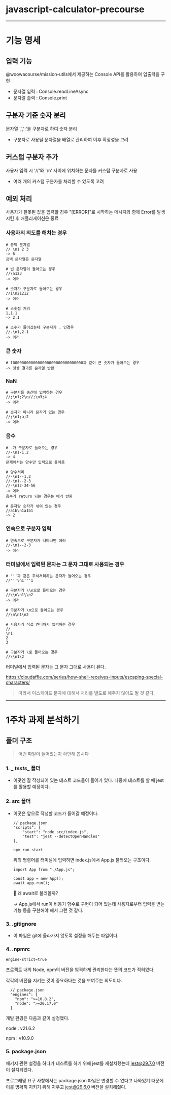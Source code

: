 # javascript-calculator-precourse

---
# 기능 명세

## 입력 기능

@woowacourse/mission-utils에서 제공하는 Console API를 활용하여 입출력을 구현
- 문자열 입력 : Console.readLineAsync
- 문자열 출력 : Console.print

## 구분자 기준 숫자 분리

문자열 ',',':'을 구분자로 하여 숫자 분리
- 구분자로 사용될 문자열을 배열로 관리하여 이후 확장성을 고려

## 커스텀 구분자 추가

사용자 입력 시 '//'와 '\n' 사이에 위치하는 문자를 커스텀 구분자로 사용
- 여러 개의 커스텀 구분자를 처리할 수 있도록 고려

## 예외 처리

사용자가 잘못된 값을 입력할 경우 "[ERROR]"로 시작하는 메시지와 함께 Error를 발생시킨 후 애플리케이션은 종료

### 사용자의 의도를 해치는 경우
```
# 공백 문자열
// \n1 2 3
-> 6
공백 문자열은 문자열

# 빈 문자열이 들어오는 경우
//\n123
-> 에러

# 숫자가 구분자로 들어오는 경우
//1\n21212
-> 에러
```

```
# 소숫점 처리
1,1.1
-> 2.1

# 소수가 들어갔는데 구분자가 . 인경우
//.\n1,2.1
-> 에러
```

### 큰 숫자
```
# 10000000000000000000000000000000과 같이 큰 숫자가 들어오는 경우
-> 덧셈 결과를 문자열 반환
```

### NaN
```
# 구분자를 중간에 입력하는 경우
//;\n1;2\n//;\n3;4
-> 에러

# 숫자가 아니라 문자가 있는 경우
//;\n1;a;2
-> 에러
```

### 음수
```
# -가 구분자로 들어오는 경우
//-\n1-1,2
-> 4 
문제에서는 양수만 입력으로 들어옴

# 양수처리
//-\n1--1,2
//-\n1--2-3
//-\n12-34-56
-> 에러
음수가 return 되는 경우는 에러 반환

# 문자랑 숫자가 섞여 있는 경우
//a1b\n1a1b1
-> 2
```
### 연속으로 구분자 입력
```
# 연속으로 구분자가 나타나면 에러
//-\n1--2-3
-> 에러
```
### 터미널에서 입력된 문자는 그 문자 그대로 사용되는 경우
```
# '''과 같은 주석처리하는 문자가 들어오는 경우
//'''\n1'''1

# 구분자가 \\n으로 들어오는 경우
//\\n\n1\\n2
-> 에러

# 구분자가 \n으로 들어오는 경우
//\n\n1\n2

# 사용자가 직접 엔터쳐서 입력하는 경우
//
\n1
2
3

# 구분자가 \로 들어오는 경우
//\\n1\2
```

터미널에서 입력된 문자는 그 문자 그대로 사용이 된다.

https://cloudaffle.com/series/how-shell-receives-inputs/escaping-special-characters/

> 따라서 이스케이프 문자에 대해서 처리를 별도로 해주지 않아도 될 것 같다.
---
# 1주차 과제 분석하기

## 폴더 구조
> 어떤 파일이 들어있는지 확인해 봅시다
### 1. _ _tests__ 폴더
- 이곳엔 잘 작성되어 있는 테스트 코드들이 들어가 있다. 나중에 테스트를 할 때 jest를 활용할 예정이다.

### 2. src 폴더
- 이곳은 앞으로 작성할 코드가 들어갈 예정이다.
    ```
    // package.json
    "scripts": {
        "start": "node src/index.js",
        "test": "jest --detectOpenHandles"
    },
    ```
    ```
    npm run start
    ```
    위의 명령어를 터미널에 입력하면 index.js에서 App.js 불러오는 구조이다.

    ```
    import App from "./App.js";

    const app = new App();
    await app.run();
    ```

    🤔 왜 await로 불러올까?
  
    -> App.js에서 run이 비동기 함수로 구현이 되어 있는데 사용자로부터 입력을 받는 기능 등을 구현해야 해서 그런 것 같다.

### 3. .gitignore
- 이 파일은 git에 올라가지 않도록 설정을 해두는 파일이다. 

### 4. .npmrc
```
engine-strict=true
```
프로젝트 내의 Node, npm의 버전을 엄격하게 관리한다는 뜻의 코드가 적혀있다.

각각의 버전을 지키는 것이 중요하다는 것을 보여주는 의도이다.
```
  // package.json
  "engines": {
    "npm": ">=10.8.2",
    "node": ">=20.17.0"
  }
```
개발 환경은 다음과 같이 설정했다.

node : v21.6.2

npm : v10.9.0

### 5. package.json

패키지 관련 설정을 하다가 테스트를 하기 위해 jest를 재설치했는데 jest@29.7.0 버전이 설치되었다. 

프로그래밍 요구 사항에서는 package.json 파일은 변경할 수 없다고 나와있기 때문에 이를 명확히 지키기 위해 지우고 jest@29.6.0 버전을 설치해줬다.
